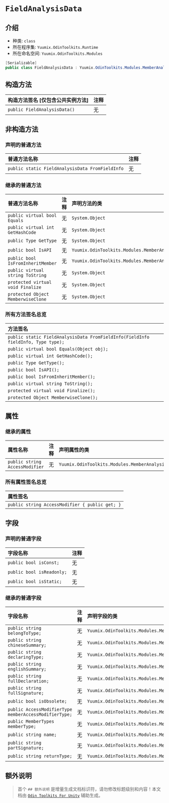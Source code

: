 ﻿# `FieldAnalysisData`

## 介绍

- 种类: `class`
- 所在程序集: `Yuumix.OdinToolkits.Runtime`
- 所在命名空间: `Yuumix.OdinToolkits.Modules`

``` csharp
[Serializable]
public class FieldAnalysisData : Yuumix.OdinToolkits.Modules.MemberAnalysisData
```

## 构造方法

| 构造方法签名 [仅包含公共实例方法] | 注释 |
| :--- | :--- |
| `public FieldAnalysisData()` | 无 |

## 非构造方法

### 声明的普通方法

| 普通方法名称 | 注释 |
| :--- | :--- | 
| `public static FieldAnalysisData FromFieldInfo` | 无 |

### 继承的普通方法

| 普通方法名称 | 注释 | 声明方法的类 |
| :--- | :--- | :--- |
| `public virtual bool Equals` | 无 | `System.Object` |
| `public virtual int GetHashCode` | 无 | `System.Object` |
| `public Type GetType` | 无 | `System.Object` |
| `public bool IsAPI` | 无 | `Yuumix.OdinToolkits.Modules.MemberAnalysisData` |
| `public bool IsFromInheritMember` | 无 | `Yuumix.OdinToolkits.Modules.MemberAnalysisData` |
| `public virtual string ToString` | 无 | `System.Object` |
| `protected virtual void Finalize` | 无 | `System.Object` |
| `protected Object MemberwiseClone` | 无 | `System.Object` |

### 所有方法签名总览

| 方法签名 |
| :--- | 
| `public static FieldAnalysisData FromFieldInfo(FieldInfo fieldInfo, Type type);` |
| `public virtual bool Equals(Object obj);` |
| `public virtual int GetHashCode();` |
| `public Type GetType();` |
| `public bool IsAPI();` |
| `public bool IsFromInheritMember();` |
| `public virtual string ToString();` |
| `protected virtual void Finalize();` |
| `protected Object MemberwiseClone();` |

## 属性

### 继承的属性

| 属性名称 | 注释 | 声明属性的类 | 
| :--- | :--- | :--- |
| `public string AccessModifier` | 无 | `Yuumix.OdinToolkits.Modules.MemberAnalysisData` |

### 所有属性签名总览

| 属性签名 |
| :--- | 
| `public string AccessModifier { public get; }` |
## 字段

### 声明的普通字段

| 字段名称 | 注释 | 
| :--- | :--- | 
| `public bool isConst;` | 无 |
| `public bool isReadonly;` | 无 |
| `public bool isStatic;` | 无 |

### 继承的普通字段

| 字段名称 | 注释 | 声明字段的类 |
| :--- | :--- | :--- |
| `public string belongToType;` | 无 | `Yuumix.OdinToolkits.Modules.MemberAnalysisData` |
| `public string chineseSummary;` | 无 | `Yuumix.OdinToolkits.Modules.MemberAnalysisData` |
| `public string declaringType;` | 无 | `Yuumix.OdinToolkits.Modules.MemberAnalysisData` |
| `public string englishSummary;` | 无 | `Yuumix.OdinToolkits.Modules.MemberAnalysisData` |
| `public string fullDeclaration;` | 无 | `Yuumix.OdinToolkits.Modules.MemberAnalysisData` |
| `public string fullSignature;` | 无 | `Yuumix.OdinToolkits.Modules.MemberAnalysisData` |
| `public bool isObsolete;` | 无 | `Yuumix.OdinToolkits.Modules.MemberAnalysisData` |
| `public AccessModifierType memberAccessModifierType;` | 无 | `Yuumix.OdinToolkits.Modules.MemberAnalysisData` |
| `public MemberTypes memberType;` | 无 | `Yuumix.OdinToolkits.Modules.MemberAnalysisData` |
| `public string name;` | 无 | `Yuumix.OdinToolkits.Modules.MemberAnalysisData` |
| `public string partSignature;` | 无 | `Yuumix.OdinToolkits.Modules.MemberAnalysisData` |
| `public string returnType;` | 无 | `Yuumix.OdinToolkits.Modules.MemberAnalysisData` |

## 额外说明

> 首个 `## 额外说明` 是增量生成文档标识符，请勿修改标题级别和内容！本文档由 [`Odin Toolkits For Unity`](https://github.com/yuumixcode/OdinToolkits-For-Unity) 辅助生成。
